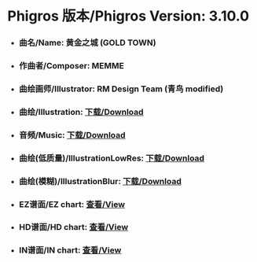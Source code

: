 
# Phigros 版本/Phigros Version:  3.10.0

- ### __曲名/Name:  黄金之城 (GOLD TOWN)__

- ### __作曲者/Composer:  MEMME__

- ### __曲绘画师/Illustrator:  RM Design Team (青鸟 modified)__

- ### __曲绘/Illustration:  [下载/Download](https://github.com/Po6647A/WebAssests/releases/download/3.10.0/967.png)__

- ### __音频/Music:  [下载/Download](https://github.com/Po6647A/WebAssests/releases/download/3.10.0/1752.ogg)__

- ### __曲绘(低质量)/IllustrationLowRes:  [下载/Download](https://github.com/Po6647A/WebAssests/releases/download/3.10.0/1459.png)__

- ### __曲绘(模糊)/IllustrationBlur:  [下载/Download](https://github.com/Po6647A/WebAssests/releases/download/3.10.0/0)__


- ### __EZ谱面/EZ chart:  [查看/View](./EZ.json/index.html)__

- ### __HD谱面/HD chart:  [查看/View](./HD.json/index.html)__

- ### __IN谱面/IN chart:  [查看/View](./IN.json/index.html)__
